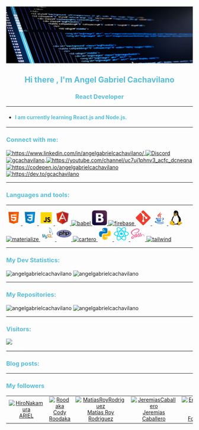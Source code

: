 <!-- markdownlint-disable MD033 -->
<!-- markdownlint-disable MD041 -->

<!-- desactivacion del lintMD con las lineas superiores -->

<!-- banner -->
![Banner](https://github.com/angelgabrielcachavilano/angelgabrielcachavilano/blob/master/banner-gabriel-cachavilano.jpg)

<!-- retro visitor counter -->
<!--
    <p align="center">
    <img src="https://profile-counter.glitch.me/angelgabrielcachavilano/count.svg" />
    </p>
-->
<!-- welcome message -->
<h2 align="center" style="color:#57bdda">Hi there <!-- <img src="https://media.giphy.com/media/hvRJCLFzcasrR4ia7z/giphy.gif" width="25px"> --> , I'm Angel Gabriel Cachavilano</h2>

<h3 align="center" style="color:#57bdda">React Developer</h3>

---

* <h4  style="color:#57bdda"> I am currently learning  <strong>React.js</strong> and  <strong>Node.js.</strong></h4>

---
<h3 align="left" style="color:#57bdda"> Connect with me:</h3>  
<!--
    <p align="left"> <a href="https://twitter.com/gcachavilano" target="_blank"> <img src="https://img.shields.io/twitter/follow/gcachavilano?logo=twitter&style=for-the-badge" alt="gcachavilano" /> </a> </p>
-->
<p>
    <a
        href="https://linkedin.com/in/https://www.linkedin.com/in/angelgabrielcachavilano/" target="_blank">
        <img align="center"
        src="https://www.vectorlogo.zone/logos/linkedin/linkedin-tile.svg"
        alt="https://www.linkedin.com/in/angelgabrielcachavilano/" height="40" width="40"/>
    </a>
    <a
        href="https://discord.gg/QDW3cYPp"
        target="_blank">
        <img align="center"
            src="https://www.vectorlogo.zone/logos/discordapp/discordapp-tile.svg" alt="Discord" height="40" width="40"/>
    </a>
    <a
        href="https://twitter.com/gcachavilano"
        target="_blank">
        <img align="center"
            src="https://www.vectorlogo.zone/logos/twitter/twitter-tile.svg" alt="gcachavilano" height="40" width="40"/>
    </a>
    <a
        href="https://www.youtube.com/c/https://youtube.com/channel/uc7uj1phnv3_acfc_dcneqna"
        target="_blank">
        <img align="center"
            src="https://www.vectorlogo.zone/logos/youtube/youtube-tile.svg"
            alt="https://youtube.com/channel/uc7uj1phnv3_acfc_dcneqna"
            height="40" width="40"/>
    </a>
    <a
        href="https://codepen.io/https://codepen.io/angelgabrielcachavilano"
        target="_blank">
        <img align="center"
            src="https://www.vectorlogo.zone/logos/codepen/codepen-tile.svg" alt="https://codepen.io/angelgabrielcachavilano" height="40" width="40"/>
    </a>
    <a
        href="https://dev.to/https://dev.to/gcachavilano"
        target="_blank">
        <img align="center"
            src="https://www.vectorlogo.zone/logos/devto/devto-icon.svg"
            alt="https://dev.to/gcachavilano" height="40" width="40"/>
    </a>
<!--
    <a
        href="https://medium.com/@gabrielcachavilano"
        target="_blank">
        <img align="center"
            src="https://cdn.jsdelivr.net/npm/simple-icons@3.0.1/icons/medium.svg" alt="@gabrielcachavilano" height="30" width="40"/>
    </a>
-->
</p>

---
<h3 align="left" style="color:#57bdda">Languages ​​and tools:</h3>

---
<p align="left">
<!--    
    <a
        href="https://developer.android.com"
        target="_blank">
        <img
            src="https://devicons.github.io/devicon/devicon.git/icons/android/android-original-wordmark.svg"
            alt="android" width="40" height="40"/>
    </a>
-->
    <a
        href="https://www.w3.org/html/"
        target="_blank">
        <img
            src="assets/iconhtml5.png"
            alt="html5" width="40" height="40"/>
    </a>
    <!-- CSS -->
    <a
        href="https://www.w3schools.com/css/"
        target="_blank">
        <img
            src="assets/iconcss.png" alt="css3" width="40" height="40"/>
    </a>
    <!-- JS -->
    <a
        href="https://developer.mozilla.org/en-US/docs/Web/JavaScript"
        target="_blank">
        <img
            src="assets\iconjs.png"
            alt="javascript" width="40" height="40"/>
    </a>
    <a
        href="https://angular.io" target="_blank">
        <img
            src="assets\iconangularjs.png"
            alt="angularjs" width="40" height="40"/>
    </a>
<!--    
    <a
        href="https://azure.microsoft.com/en-in/" target="_blank">
        <img
            src="https://www.vectorlogo.zone/logos/microsoft_azure/microsoft_azure-icon.svg"
            alt="azure" width="40" height="40"/>
    </a>
-->
    <a
        href="https://babeljs.io/" target="_blank">
        <img
            src="https://www.vectorlogo.zone/logos/babeljs/babeljs-icon.svg"
            alt="babel" width="40" height="40"/>
    </a>
<!--
    <a
        href="https://www.gnu.org/software/bash/"
        target="_blank">
        <img
            src="https://www.vectorlogo.zone/logos/gnu_bash/gnu_bash-icon.svg"
            alt="bash" width="40" height="40"/>
    </a>
-->
    <a
        href="https://getbootstrap.com"
        target="_blank">
        <img
            src="assets\iconbootstrap.svg" alt="bootstrap" width="40" height="40"/>
    </a>
<!--
    <a
        href="https://codeigniter.com" target="_blank">
        <img
            src="https://cdn.worldvectorlogo.com/logos/codeigniter.svg"
            alt="codeigniter" width="40" height="40"/>
    </a>
    <a
        href="https://www.djangoproject.com/"
        target="_blank">
        <img
            src="https://devicons.github.io/devicon/devicon.git/icons/django/django-original.svg"
            alt="django" width="40" height="40"/>
    </a>
    <a
        href="https://www.docker.com/"
        target="_blank">
        <img
            src="https://devicons.github.io/devicon/devicon.git/icons/docker/docker-original-wordmark.svg" alt="docker" width="40" height="40"/>
    </a>
    <a
        href="https://www.electronjs.org"
        target="_blank">
        <img
            src="https://devicons.github.io/devicon/devicon.git/icons/electron/electron-original.svg"
            alt="electron" width="40" height="40"/>
    </a>
    <a
        href="https://expressjs.com"
        target="_blank">
        <img
            src="https://devicons.github.io/devicon/devicon.git/icons/express/express-original-wordmark.svg" alt="express" width="40" height="40"/>
    </a>
    <a
        href="https://www.figma.com/"
        target="_blank">
        <img
            src="https://www.vectorlogo.zone/logos/figma/figma-icon.svg"
            alt="figma" width="40" height="40"/>
    </a>
-->
    <a
        href="https://firebase.google.com/"
        target="_blank">
        <img
            src="https://www.vectorlogo.zone/logos/firebase/firebase-icon.svg"
            alt="firebase" width="40" altura="40"/>
    </a>
<!--
    <a
        href="https://flutter.dev"
        target="_blank">
        <img
            src="https://www.vectorlogo.zone/logos/flutterio/flutterio-icon.svg"
            alt="flutter" width="40" height="40"/>
    </a>
    <a
        href="https://www.gatsbyjs.com/"
        target="_blank">
        <img
            src="https://www.vectorlogo.zone/logos/gatsbyjs/gatsbyjs-icon.svg"
            alt="gatsby" width="40" height="40"/>
    </a>
-->
    <a
        href="https://git-scm.com/"
        target="_blank">
        <img
            src="assets\icongit.svg"
            alt="git"  width="40" height="40"/>
    </a>
<!--
    <a
        href="https://golang.org"
        target="_blank">
        <img
            src="https://devicons.github.io/devicon/devicon.git/icons/go/go-original.svg"
            alt="go" width="40" height="40"/>
    </a>
    <a
        href="https://graphql.org"
        target="_blank">
        <img
            src="https://www.vectorlogo.zone/logos/graphql/graphql-icon.svg"
            alt="graphql" width="40" height="40"/>
    </a>
    <a
        href="https://heroku.com"
        target="_ blank">
        <img
            src="https://www.vectorlogo.zone/logos/heroku/heroku-icon.svg"
            alt="heroku" width="40" height="40"/>
    </a>
    <a
        href="https://ionicframework.com"
        target="_blank">
        <img
            src="https://upload.wikimedia.org/wikipedia/commons/d/d1/Ionic_Logo.svg"
            alt="ionic" width="40" height="40"/>
    </a>
-->
    <a
        href="https://www.java.com"
        target="_blank">
        <img
            src="assets\iconjava.png"
            alt="java" width="40" height="40"/>
    </a>
<!--
    <a
        href="https://www.jenkins.io"
        target="_blank">
        <img
            src="https://www.vectorlogo.zone/logos/jenkins/jenkins-icon.svg"
            alt="jenkins" width="40" height="40"/>
    </a>
    <a
        href="https://jestjs.io"
        target="_blank">
        <img
            src="https://www.vectorlogo.zone/logos/jestjsio/jestjsio-icon.svg"
            alt="jest" width="40" height="40"/>
    </a>
    <a
        href="https://karma-runner.github.io/latest/index.html"
        target="_blank">
        <img
            src="https://raw.githubusercontent.com/detain/svg-logos/780f25886640cef088af994181646db2f6b1a3f8/svg/karma.svg"
            alt="karma" width="40" height="40"/>
    </a>
    <a
        href="https://laravel.com/"
        target="_blank">
        <img
            src="https://devicons.github.io/devicon/devicon.git/icons/laravel/laravel-plain-wordmark.svg"
            alt="laravel" width="40" height="40"/>
    </a>
-->
    <a
        href="https://www.linux.org/"
        target="_blank">
        <img
            src="assets\iconlinux.svg"
            alt="linux" width="40" height="40"/>
    </a>
<!--
    <a
        href="https://mariadb.org/"
        target="_blank">
        <img
            src="https://www.vectorlogo.zone/logos/mariadb/mariadb-icon.svg"
            alt="mariadb" width="40" height="40"/>
    </a>
-->
    <a
        href="https://materializecss.com/"
        target="_blank">
        <img
            src="https://raw.githubusercontent.com/prplx/svg-logos/5585531d45d294869c4eaab4d7cf2e9c167710a9/svg/materialize.svg"
            alt="materialize" width="40" height="40"/>
    </a>
    <a
        href="https://www.mysql.com/"
        target="_blank">
        <img
            src="assets\iconmysql.svg"
            alt="mysql" width="40" height="40"/>
    </a>
<!--
    <a
        href="https://nextjs.org/"
        target="_ blank">
        <img
            src="https://cdn.worldvectorlogo.com/logos/nextjs-3.svg"
            alt="nextjs" width="40" height="40"/>
    </a>
    <a
        href="https://www.nginx.com"
        target="_blank">
        <img
            src="https://devicons.github.io/devicon/devicon.git/icons/nginx/nginx-original.svg"
            alt="nginx" width="40" height="40"/>
    </a>
    <a
        href="https://nodejs.org"
        target="_blank">
        <img
            src="https://devicons.github.io/devicon/devicon.git/icons/nodejs/nodejs-original-wordmark.svg"
            alt="nodejs" width="40" height="40"/>
    </a>
    <a
        href="https://nuxtjs.org/"
        target="_blank">
        <img
            src="https://www.vectorlogo.zone/logos/nuxtjs/nuxtjs-icon.svg"
            alt="nuxtjs" width="40" height="40"/>
    </a>
-->
    <a
        href="https://www.php.net"
        target="_blank">
        <img
            src="assets\iconphp.svg"
            alt="php" width="40" height="40"/>
    </a>
<!--
    <a
        href="https://www.postgresql.org"
        target="_blank">
        <img
            src="https://devicons.github.io/devicon/devicon.git/icons/postgresql/postgresql-original-wordmark.svg"
            alt="postgresql" width="40" height="40"/>
    </a>
-->
    <a
        href="https://postman.com"
        target="_blank">
        <img
            src="https://www.vectorlogo.zone/logos/getpostman/getpostman-icon.svg"
            alt="cartero" width="40" height="40"/>
    </a>
    <a
        href="https://www.python.org" target="_blank">
        <img
            src="assets\iconpython.png"
            alt="python" width="40" height="40"/>
    </a>
    <a
        href="https://reactjs.org/"
        target="_blank">
        <img
            src="assets\iconreactjs.svg"
            alt="react" width="40" height="40"/>
    </a>
<!--
    <a
        href="https://reactnative.dev/"
        target="_en blanco">
        <img
            src="https://reactnative.dev/img/header_logo.svg"
            alt="reactnative" width="40" height="40"/>
    </a>
    <a
        href="https://redis.io" target="_blank">
        <img
            src="https://devicons.github.io/devicon/devicon.git/icons/redis/redis-original-wordmark.svg"
            alt="redis" width="40" height="40"/>
    </a>
    <a
        href="https://redux.js.org"
        target="_blank">
        <img
            src="https://devicons.github.io/devicon/devicon.git/icons/redux/redux-original.svg"
            alt="redux" width="40" height="40"/>
    </a>
-->
    <a
        href="https://sass-lang.com"
        target="_blank">
        <img
            src="assets\iconsass.png"
            alt="sass" width="40" height="40"/>
    </a>
<!--
    <a
        href="https://spring.io/"
        target="_blank">
        <img
            src="https://www.vectorlogo.zone/logos/springio/springio-icon.svg"
            alt="primavera" width="40" height="40"/>
    </a>
    <a
        href="https://www.sqlite.org/"
        target="_blank">
        <img
            src="https://www.vectorlogo.zone/logos/sqlite/sqlite-icon.svg"
            alt="sqlite" width="40" height="40"/>
    </a>
    <a
        href="https://developer.apple.com/swift/"
        target="_blank">
        <img
            src="https://devicons.github.io/devicon/devicon.git/icons/swift/swift-original-wordmark.svg"
            alt="swift" width="40" height="40"/>
    </a>
-->
    <a
        href="https://tailwindcss.com/"
        target="_blank">
        <img
            src="https://www.vectorlogo.zone/logos/tailwindcss/tailwindcss-icon.svg"
            alt="tailwind" width="40" height="40"/>
    </a>
<!--
    <a
        href="https://www.tensorflow.org"
        target="_blank">
        <img
            src="https://www.vectorlogo.zone/logos/tensorflow/tensorflow-icon.svg"
            alt="tensorflow" width="40" height="40"/>
    </a>
    <a
        href="https://www.typescriptlang.org/"
        target="_blank">
        <img
            src="https://devicons.github.io/devicon/devicon.git/icons/typescript/typescript-original.svg"
            alt="typescript" width="40" height="40"/>
    </a>
    <a
        href="https://vuejs.org/"
        target="_blank">
        <img
            src="https://devicons.github.io/devicon/devicon.git/icons/vuejs/vuejs-original-wordmark.svg"
            alt="vuejs" width="40" height="40"/>
    </a>
    <a
        href="https://vuepress.vuejs.org/"
        target="_blank">
        <img
            src="https://raw.githubusercontent.com/AliasIO/wappalyzer/master/src/drivers/webextension/images/icons/VuePress.svg"
            alt="vuepress" width="40" height="40"/>
    </a>
    <a
        href="https://vuetifyjs.com/en/"
        target="_ blank">
        <img
            src="https://bestofjs.org/logos/vuetify.svg"
            alt="vuetify" width="40" height="40"/>
    </a>
    <a
        href="https://webpack.js.org"
        target="_blank">
        <img
            src="https://devicons.github.io/devicon/devicon.git/icons/webpack/webpack-original.svg"
            alt="webpack" width="40" height="40"/>
    </a>
-->
</p>

---
<!-- GitHub stats -->
<h3 align="left" style="color:#57bdda">My Dev Statistics:</h3>
<div width="100%">
<a>
    <img align="center"
    src="https://github-readme-stats.vercel.app/api/top-langs?username=angelgabrielcachavilano&theme=react&show_icons=true&locale=en&layout=compact&langs_count=10&card_width=250"
    alt="angelgabrielcachavilano"/>
</a>

<a>
    <img align="center" display="flex"
    src="https://github-readme-stats.vercel.app/api?username=angelgabrielcachavilano&hide=contribs&theme=react&show_icons=true&locale=en&line_height=29&count_private=true&show_owner=true"
    alt="angelgabrielcachavilano"/>
</a>
<div  width="100%">

---
<!-- GitHub repositories -->
<h3 align="left" style="color:#57bdda">My Repositories:</h3>
</div>
<a>
    <img align="center" display="flex"
    src="https://github-readme-stats.vercel.app/api/pin/?username=angelgabrielcachavilano&repo=RESOURCES&theme=react&show_owner=true"
    alt="angelgabrielcachavilano"/>
</a>
<a>
    <img align="center" display="flex"
    src="https://github-readme-stats.vercel.app/api/pin/?username=angelgabrielcachavilano&repo=CSS----tailwindCSS----clone-AirBNB&theme=react&show_owner=true"
    alt="angelgabrielcachavilano"/>
</a>
</div>

---

<h3 align="left" width="50%" style="color:#57bdda">Visitors:</h3>

<div width="50%">

![](https://komarev.com/ghpvc/?username=your-angelgabrielcachavilano&style=plastic&color=brightgreen)

</div>

---

<h3 align="left" width="100%" style="color:#57bdda">Blog posts:</h3>
<!-- BLOG-POST-LIST:START -->

<!-- BLOG-POST-LIST:END -->

---

<h3 align="left" style="color:#57bdda">My followers</h3>
<!--START_SECTION:top-followers-->
<table>
  <tr>
    <td align="center">
      <a href="https://github.com/HiroNakamura">
        <img src="https://avatars2.githubusercontent.com/u/1437293" width="100px;" alt="HiroNakamura"/>
      </a>
      <br />
      <a href="https://github.com/HiroNakamura">ARIEL</a>
    </td>
    <td align="center">
      <a href="https://github.com/Roodaka">
        <img src="https://avatars2.githubusercontent.com/u/590068" width="100px;" alt="Roodaka"/>
      </a>
      <br />
      <a href="https://github.com/Roodaka">Cody Roodaka</a>
    </td>
    <td align="center">
      <a href="https://github.com/MatiasRoyRodriguez">
        <img src="https://avatars2.githubusercontent.com/u/54755925" width="100px;" alt="MatiasRoyRodriguez"/>
      </a>
      <br />
      <a href="https://github.com/MatiasRoyRodriguez">Matías Roy Rodriguez</a>
    </td>
    <td align="center">
      <a href="https://github.com/JeremiasCaballero">
        <img src="https://avatars2.githubusercontent.com/u/54777181" width="100px;" alt="JeremiasCaballero"/>
      </a>
      <br />
      <a href="https://github.com/JeremiasCaballero">Jeremias Caballero</a>
    </td>
    <td align="center">
      <a href="https://github.com/EnzoFortunato">
        <img src="https://avatars2.githubusercontent.com/u/55504503" width="100px;" alt="EnzoFortunato"/>
      </a>
      <br />
      <a href="https://github.com/EnzoFortunato">Enzo Fortunato</a>
    </td>
  </tr>
</table>
<!--END_SECTION:top-followers-->

